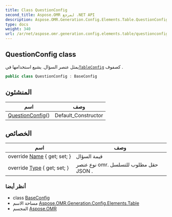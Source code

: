 ```yaml
---
title: Class QuestionConfig
second_title: Aspose.OMR لمرجع .NET API
description: Aspose.OMR.Generation.Config.Elements.Table.QuestionConfig فصل. يمثل عنصر السؤال. يشيع استخدامها فيTableConfig كصفوف .
type: docs
weight: 340
url: /ar/net/aspose.omr.generation.config.elements.table/questionconfig/
---
```

## QuestionConfig class

يمثل عنصر السؤال. يشيع استخدامها في[`TableConfig`](../tableconfig/) كصفوف .

```csharp
public class QuestionConfig : BaseConfig
```

## المنشئون

| اسم | وصف |
| --- | --- |
| [QuestionConfig](questionconfig/)() | Default_Constructor |

## الخصائص

| اسم | وصف |
| --- | --- |
| override [Name](../../aspose.omr.generation.config.elements.table/questionconfig/name/) { get; set; } | قيمة السؤال |
| override [Type](../../aspose.omr.generation.config.elements.table/questionconfig/type/) { get; set; } | نوع عنصر omr. حقل مطلوب للتسلسل JSON . |

### أنظر أيضا

* class [BaseConfig](../../aspose.omr.generation.config/baseconfig/)
* مساحة الاسم [Aspose.OMR.Generation.Config.Elements.Table](../../aspose.omr.generation.config.elements.table/)
* المجسم [Aspose.OMR](../../)


